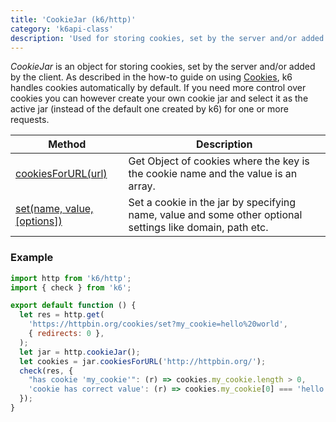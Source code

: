 ```yaml
---
title: 'CookieJar (k6/http)'
category: 'k6api-class'
description: 'Used for storing cookies, set by the server and/or added by the client.'
---
```


_CookieJar_ is an object for storing cookies, set by the server and/or added by the client. As described in the how-to guide on using [Cookies](/using-k6/cookies), k6 handles cookies automatically by default. If you need more control over cookies you can however create your own cookie jar and select it as the active jar (instead of the default one created by k6) for one or more requests.

| Method                                                                                                    | Description                                                                                               |
| --------------------------------------------------------------------------------------------------------- | --------------------------------------------------------------------------------------------------------- |
| [cookiesForURL(url)](/javascript-api/k6-http/cookiejar-k6-http/cookiejar-cookiesforurl-url)               | Get Object of cookies where the key is the cookie name and the value is an array.                         |
| [set(name, value, [options])](/javascript-api/k6-http/cookiejar-k6-http/cookiejar-set-name-value-options) | Set a cookie in the jar by specifying name, value and some other optional settings like domain, path etc. |

### Example

<div class="code-group" data-props='{"labels": []}'>

```js
import http from 'k6/http';
import { check } from 'k6';

export default function () {
  let res = http.get(
    'https://httpbin.org/cookies/set?my_cookie=hello%20world',
    { redirects: 0 },
  );
  let jar = http.cookieJar();
  let cookies = jar.cookiesForURL('http://httpbin.org/');
  check(res, {
    "has cookie 'my_cookie'": (r) => cookies.my_cookie.length > 0,
    'cookie has correct value': (r) => cookies.my_cookie[0] === 'hello world',
  });
}
```

</div>
